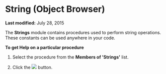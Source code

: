 
# String (Object Browser)

 **Last modified:** July 28, 2015

The  **Strings** module contains procedures used to perform string operations. These constants can be used anywhere in your code.

 **To get Help on a particular procedure**



1. Select the procedure from the  **Members of 'Strings'** list.
    
2. Click the 
![](../images/but_help_ZA01201583.gif) button.
    

